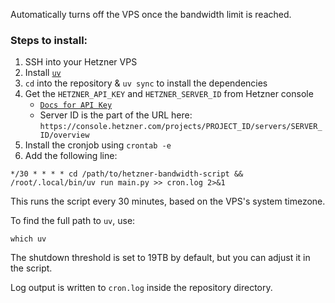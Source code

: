 Automatically turns off the VPS once the bandwidth limit is reached.

### Steps to install:

1) SSH into your Hetzner VPS
2) Install [`uv`](https://docs.astral.sh/uv/getting-started/installation/)
3) `cd` into the repository & `uv sync` to install the dependencies
4) Get the `HETZNER_API_KEY` and `HETZNER_SERVER_ID` from Hetzner console
    - [`Docs for API Key`](https://docs.hetzner.cloud/reference/cloud#getting-started)
    - Server ID is the part of the URL here:
        `https://console.hetzner.com/projects/PROJECT_ID/servers/SERVER_ID/overview`
5) Install the cronjob using `crontab -e`
6) Add the following line:
```
*/30 * * * * cd /path/to/hetzner-bandwidth-script && /root/.local/bin/uv run main.py >> cron.log 2>&1
```

This runs the script every 30 minutes, based on the VPS's system timezone.

To find the full path to `uv`, use:
```
which uv
```

The shutdown threshold is set to 19TB by default, but you can adjust it in the script.

Log output is written to `cron.log` inside the repository directory.
